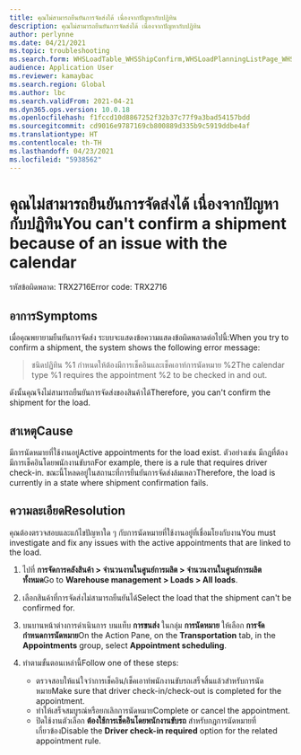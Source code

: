 ```yaml
---
title: คุณไม่สามารถยืนยันการจัดส่งได้ เนื่องจากปัญหากับปฏิทิน
description: คุณไม่สามารถยืนยันการจัดส่งได้ เนื่องจากปัญหากับปฏิทิน
author: perlynne
ms.date: 04/21/2021
ms.topic: troubleshooting
ms.search.form: WHSLoadTable_WHSShipConfirm,WHSLoadPlanningListPage_WHSShipConfirm,WHSLoadPlanningWorkbench_WHSShipConfirm,WHSTransportLoad_WHSShipConfirm,WHSShipPlanningListPage_WHSShipConfirm,WHSShipmentDetails_WHSShipConfirm,WHSWorkTable_WHSShipConfirm,WHSWorkTableListPage_WHSShipConfirm,Dialog_WHSOutboundShipConfirmController_WHSOutboundShipConfirm
audience: Application User
ms.reviewer: kamaybac
ms.search.region: Global
ms.author: lbc
ms.search.validFrom: 2021-04-21
ms.dyn365.ops.version: 10.0.18
ms.openlocfilehash: f1fccd10d8867252f32b37c77f9a3bad54157bdd
ms.sourcegitcommit: cd9016e9787169cb800889d335b9c5919ddbe4af
ms.translationtype: HT
ms.contentlocale: th-TH
ms.lasthandoff: 04/23/2021
ms.locfileid: "5938562"
---
```

# <a name="you-cant-confirm-a-shipment-because-of-an-issue-with-the-calendar"></a><span data-ttu-id="74434-103">คุณไม่สามารถยืนยันการจัดส่งได้ เนื่องจากปัญหากับปฏิทิน</span><span class="sxs-lookup"><span data-stu-id="74434-103">You can't confirm a shipment because of an issue with the calendar</span></span>

<span data-ttu-id="74434-104">รหัสข้อผิดพลาด: TRX2716</span><span class="sxs-lookup"><span data-stu-id="74434-104">Error code: TRX2716</span></span>

## <a name="symptoms"></a><span data-ttu-id="74434-105">อาการ</span><span class="sxs-lookup"><span data-stu-id="74434-105">Symptoms</span></span>

<span data-ttu-id="74434-106">เมื่อคุณพยายามยืนยันการจัดส่ง ระบบจะแสดงข้อความแสดงข้อผิดพลาดต่อไปนี้:</span><span class="sxs-lookup"><span data-stu-id="74434-106">When you try to confirm a shipment, the system shows the following error message:</span></span>

> <span data-ttu-id="74434-107">ชนิดปฏิทิน %1 กำหนดให้ต้องมีการเช็คอินและเช็คเอาท์การนัดหมาย %2</span><span class="sxs-lookup"><span data-stu-id="74434-107">The calendar type %1 requires the appointment %2 to be checked in and out.</span></span>

<span data-ttu-id="74434-108">ดังนั้นคุณจึงไม่สามารถยืนยันการจัดส่งของสินค้าได้</span><span class="sxs-lookup"><span data-stu-id="74434-108">Therefore, you can't confirm the shipment for the load.</span></span>

## <a name="cause"></a><span data-ttu-id="74434-109">สาเหตุ</span><span class="sxs-lookup"><span data-stu-id="74434-109">Cause</span></span>

<span data-ttu-id="74434-110">มีการนัดหมายที่ใช้งานอยู่</span><span class="sxs-lookup"><span data-stu-id="74434-110">Active appointments for the load exist.</span></span> <span data-ttu-id="74434-111">ตัวอย่างเช่น มีกฎที่ต้องมีการเช็คอินโดยพนักงานขับรถ</span><span class="sxs-lookup"><span data-stu-id="74434-111">For example, there is a rule that requires driver check-in.</span></span> <span data-ttu-id="74434-112">ขณะนี้โหลดอยู่ในสถานะที่การยืนยันการจัดส่งล้มเหลว</span><span class="sxs-lookup"><span data-stu-id="74434-112">Therefore, the load is currently in a state where shipment confirmation fails.</span></span>

## <a name="resolution"></a><span data-ttu-id="74434-113">ความละเอียด</span><span class="sxs-lookup"><span data-stu-id="74434-113">Resolution</span></span>

<span data-ttu-id="74434-114">คุณต้องตรวจสอบและแก้ไขปัญหาใด ๆ กับการนัดหมายที่ใช้งานอยู่ที่เชื่อมโยงกับงาน</span><span class="sxs-lookup"><span data-stu-id="74434-114">You must investigate and fix any issues with the active appointments that are linked to the load.</span></span>

1. <span data-ttu-id="74434-115">ไปที่ **การจัดการคลังสินค้า \> จำนวนงานในศูนย์การผลิต \> จำนวนงานในศูนย์การผลิตทั้งหมด**</span><span class="sxs-lookup"><span data-stu-id="74434-115">Go to **Warehouse management \> Loads \> All loads**.</span></span>
1. <span data-ttu-id="74434-116">เลือกสินค้าที่การจัดส่งไม่สามารถยืนยันได้</span><span class="sxs-lookup"><span data-stu-id="74434-116">Select the load that the shipment can't be confirmed for.</span></span>
1. <span data-ttu-id="74434-117">บนบานหน้าต่างการดำเนินการ บนแท็บ **การขนส่ง** ในกลุ่ม **การนัดหมาย** ให้เลือก **การจัดกำหนดการนัดหมาย**</span><span class="sxs-lookup"><span data-stu-id="74434-117">On the Action Pane, on the **Transportation** tab, in the **Appointments** group, select **Appointment scheduling**.</span></span>
1. <span data-ttu-id="74434-118">ทำตามขั้นตอนเหล่านี้</span><span class="sxs-lookup"><span data-stu-id="74434-118">Follow one of these steps:</span></span>

    - <span data-ttu-id="74434-119">ตรวจสอบให้แน่ใจว่าการเช็คอิน/เช็คเอาท์พนักงานขับรถเสร็จสิ้นแล้วสำหรับการนัดหมาย</span><span class="sxs-lookup"><span data-stu-id="74434-119">Make sure that driver check-in/check-out is completed for the appointment.</span></span>
    - <span data-ttu-id="74434-120">ทำให้เสร็จสมบูรณ์หรือยกเลิกการนัดหมาย</span><span class="sxs-lookup"><span data-stu-id="74434-120">Complete or cancel the appointment.</span></span>
    - <span data-ttu-id="74434-121">ปิดใช้งานตัวเลือก **ต้องใช้การเช็คอินโดยพนักงานขับรถ** สำหรับกฎการนัดหมายที่เกี่ยวข้อง</span><span class="sxs-lookup"><span data-stu-id="74434-121">Disable the **Driver check-in required** option for the related appointment rule.</span></span>
